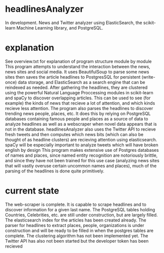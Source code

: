# headlinesAnalyzer
In development. News and Twitter analyzer using ElasticSearch, the scikit-learn Machine Learning library, and PostgreSQL. 
# explanation
See overview.txt for explanation of program structure module by module
This program attempts to understand the interaction between the news, news sites and social media. It uses BeautifulSoup to parse some news sites then saves the article headlines to PostgresSQL for persistent (write-once) data storage, and ElasticSearch as a search engine that can be reindexed as needed. After gathering the 
headlines, they are clustered using the powerful Natural Language Proccessing modules in scikit-learn and spaCy to discover overlapping articles. This can be used to see (for example) the kinds of news that recieve a lot of attention, and which kinds recieve less attention. The program also parses the headlines to discover trending news people, places, etc. It does this by relying on PostgreSQL databases containing famous people and places as a source of data to analyze headlines as well as a webscraper when novel data appears that is not in the database.
headlinesAnalyzer also uses the Twitter API to recieve fresh tweets and then computes which news bits (which can also be thought of as headline clusters) are recieving attention using elasticsearch. spaCy will be especially important to analyze tweets which will have broken english by design
 This program makes extensive use of Postgres databases of names and places, since named entity recognition are notoriously brittle, and since they have not been trained for this use case (analyzing news sites that will vastly overuse certain uncommon names and places), much of the parsing of the headlines is done quite primitively.
# current state
The web-scraper is complete. It is capable to scrape headlines and to discover information for a given last name. The PostgreSQL tables holding Countries, Celebrities, etc. are still under construction, but are largely filled. The elasticsearch index for the articles has been created already. The parser for headlines to extract places, people, organizations is under construction and will be ready to be filled in when the postgres tables are complete. The clustering algorithm has not been implemented yet. The Twitter API has also not been started but the developer token has been recieved
